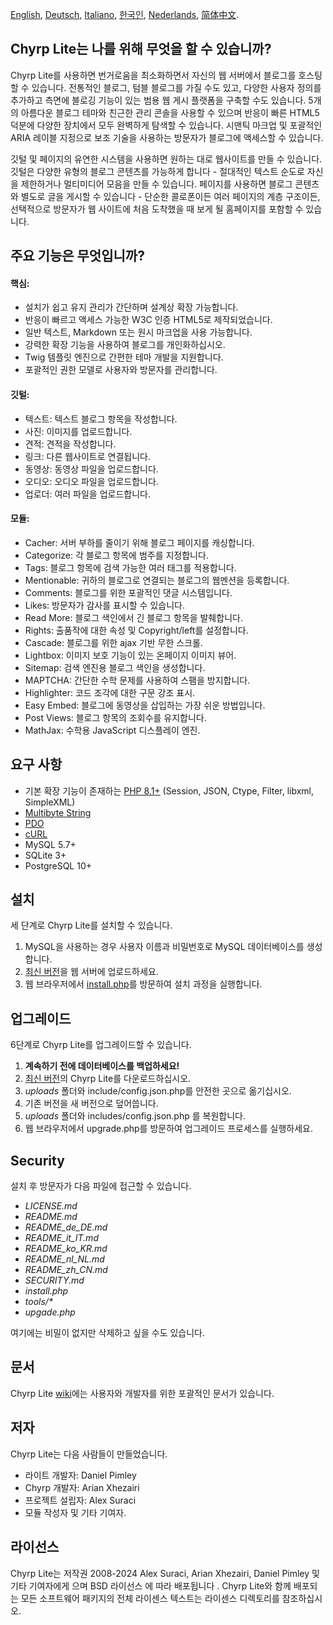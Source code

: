 [English](README.md), [Deutsch](README_de_DE.md), [Italiano](README_it_IT.md), [한국인](README_ko_KR.md), [Nederlands](README_nl_NL.md), [简体中文](README_zh_CN.md).

## Chyrp Lite는 나를 위해 무엇을 할 수 있습니까?

Chyrp Lite를 사용하면 번거로움을 최소화하면서 자신의 웹 서버에서 블로그를 호스팅할 수 있습니다.
전통적인 블로그, 텀블 블로그를 가질 수도 있고, 다양한 사용자 정의를 추가하고 측면에 블로깅 기능이
있는 범용 웹 게시 플랫폼을 구축할 수도 있습니다. 5개의 아름다운 블로그 테마와 친근한 관리 콘솔을
사용할 수 있으며 반응이 빠른 HTML5 덕분에 다양한 장치에서 모두 완벽하게 탐색할 수 있습니다.
시맨틱 마크업 및 포괄적인 ARIA 레이블 지정으로 보조 기술을 사용하는 방문자가 블로그에
액세스할 수 있습니다.

깃털 및 페이지의 유연한 시스템을 사용하면 원하는 대로 웹사이트를 만들 수 있습니다.
깃털은 다양한 유형의 블로그 콘텐츠를 가능하게 합니다 - 절대적인 텍스트 순도로 자신을 제한하거나
멀티미디어 모음을 만들 수 있습니다. 페이지를 사용하면 블로그 콘텐츠와 별도로 글을 게시할 수
있습니다 - 단순한 콜로폰이든 여러 페이지의 계층 구조이든, 선택적으로 방문자가 웹 사이트에 처음
도착했을 때 보게 될 홈페이지를 포함할 수 있습니다.

## 주요 기능은 무엇입니까?

#### 핵심:

* 설치가 쉽고 유지 관리가 간단하며 설계상 확장 가능합니다.
* 반응이 빠르고 액세스 가능한 W3C 인증 HTML5로 제작되었습니다.
* 일반 텍스트, Markdown 또는 원시 마크업을 사용 가능합니다.
* 강력한 확장 기능을 사용하여 블로그를 개인화하십시오.
* Twig 템플릿 엔진으로 간편한 테마 개발을 지원합니다.
* 포괄적인 권한 모델로 사용자와 방문자를 관리합니다.

#### 깃털:

* 텍스트: 텍스트 블로그 항목을 작성합니다.
* 사진: 이미지를 업로드합니다.
* 견적: 견적을 작성합니다.
* 링크: 다른 웹사이트로 연결됩니다.
* 동영상: 동영상 파일을 업로드합니다.
* 오디오: 오디오 파일을 업로드합니다.
* 업로더: 여러 파일을 업로드합니다.

#### 모듈:

* Cacher: 서버 부하를 줄이기 위해 블로그 페이지를 캐싱합니다.
* Categorize: 각 블로그 항목에 범주를 지정합니다.
* Tags: 블로그 항목에 검색 가능한 여러 태그를 적용합니다.
* Mentionable: 귀하의 블로그로 연결되는 블로그의 웹멘션을 등록합니다.
* Comments: 블로그를 위한 포괄적인 댓글 시스템입니다.
* Likes: 방문자가 감사를 표시할 수 있습니다.
* Read More: 블로그 색인에서 긴 블로그 항목을 발췌합니다.
* Rights: 출품작에 대한 속성 및 Copyright/left를 설정합니다.
* Cascade: 블로그를 위한 ajax 기반 무한 스크롤.
* Lightbox: 이미지 보호 기능이 있는 온페이지 이미지 뷰어.
* Sitemap: 검색 엔진용 블로그 색인을 생성합니다.
* MAPTCHA: 간단한 수학 문제를 사용하여 스팸을 방지합니다.
* Highlighter: 코드 조각에 대한 구문 강조 표시.
* Easy Embed: 블로그에 동영상을 삽입하는 가장 쉬운 방법입니다.
* Post Views: 블로그 항목의 조회수를 유지합니다.
* MathJax: 수학용 JavaScript 디스플레이 엔진.

## 요구 사항

* 기본 확장 기능이 존재하는 [PHP 8.1+](https://www.php.net/supported-versions.php) (Session, JSON, Ctype, Filter, libxml, SimpleXML)
* [Multibyte String](https://www.php.net/manual/en/book.mbstring.php)
* [PDO](https://www.php.net/manual/en/book.pdo.php)
* [cURL](https://www.php.net/manual/en/book.curl.php)
* MySQL 5.7+
* SQLite 3+
* PostgreSQL 10+

## 설치

세 단계로 Chyrp Lite를 설치할 수 있습니다.

1. MySQL을 사용하는 경우 사용자 이름과 비밀번호로 MySQL 데이터베이스를 생성합니다.
2. [최신 버전](https://github.com/xenocrat/chyrp-lite/releases)을 웹 서버에 업로드하세요.
3. 웹 브라우저에서 [install.php](install.php)를 방문하여 설치 과정을 실행합니다.

## 업그레이드

6단계로 Chyrp Lite를 업그레이드할 수 있습니다.

1. __계속하기 전에 데이터베이스를 백업하세요!__
2. [최신 버전](https://github.com/xenocrat/chyrp-lite/releases)의 Chyrp Lite를 다운로드하십시오.
3. _uploads_ 폴더와 include/config.json.php를 안전한 곳으로 옮기십시오.
4. 기존 버전을 새 버전으로 덮어씁니다.
5. _uploads_ 폴더와 includes/config.json.php 를 복원합니다.
6. 웹 브라우저에서 upgrade.php를 방문하여 업그레이드 프로세스를 실행하세요.

## Security

설치 후 방문자가 다음 파일에 접근할 수 있습니다.

* _LICENSE.md_
* _README.md_
* _README_de_DE.md_
* _README_it_IT.md_
* _README_ko_KR.md_
* _README_nl_NL.md_
* _README_zh_CN.md_
* _SECURITY.md_
* _install.php_
* _tools/*_
* _upgade.php_

여기에는 비밀이 없지만 삭제하고 싶을 수도 있습니다.

## 문서

Chyrp Lite [wiki](https://chyrplite.net/wiki/)에는 사용자와 개발자를 위한
포괄적인 문서가 있습니다.

## 저자

Chyrp Lite는 다음 사람들이 만들었습니다.

* 라이트 개발자: Daniel Pimley
* Chyrp 개발자: Arian Xhezairi
* 프로젝트 설립자: Alex Suraci
* 모듈 작성자 및 기타 기여자.

## 라이선스

Chyrp Lite는 저작권 2008-2024 Alex Suraci, Arian Xhezairi, Daniel Pimley 및 기타 기여자에게
으며 BSD 라이선스 에 따라 배포됩니다 . Chyrp Lite와 함께 배포되는 모든 소프트웨어 패키지의
전체 라이센스 텍스트는 라이센스 디렉토리를 참조하십시오.
